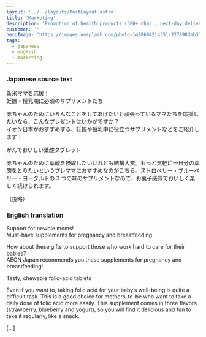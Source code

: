 ```yaml
---
layout: '../../layouts/PostLayout.astro'
title: 'Marketing'
description: 'Promotion of health products (500+ char., next-day delivery)'
customer: ''
heroImage: 'https://images.unsplash.com/photo-1498604214351-227898deb373?ixlib=rb-4.0.3&ixid=MnwxMjA3fDB8MHxwaG90by1wYWdlfHx8fGVufDB8fHx8&auto=format&fit=crop&w=2054&q=80'
tags:
  - japanese
  - english
  - marketing
---
```


### Japanese source text

新米ママを応援！  
妊娠・授乳期に必須のサプリメントたち</b>

赤ちゃんのためにいろんなことをしてあげたいと頑張っているママたちを応援したいなら、こんなプレゼントはいかがですか？  
イオン日本がおすすめする、妊娠や授乳中に役立つサプリメントなどをご紹介します！</p>

かんでおいしい葉酸タブレット</b>

赤ちゃんのために葉酸を摂取したいけれども結構大変。もっと気軽に一日分の葉酸をとりたいというプレママにおすすめなのがこちら。ストロベリー・ブルーベリー・ヨーグルトの 3 つの味のサプリメントなので、お菓子感覚でおいしく楽しく続けられます。</p>

（後略）

### English translation

Support for newbie moms!  
Must-have supplements for pregnancy and breastfeeding</b>

How about these gifts to support those who work hard to care for their babies?  
AEON Japan recommends you these supplements for pregnancy and breastfeeding!</p>

Tasty, chewable folic-acid tablets</b>

Even if you want to, taking folic acid for your baby’s well-being is quite a difficult task. This is a good choice for mothers-to-be who want to take a daily dose of folic acid more easily. This supplement comes in three flavors (strawberry, blueberry and yogurt), so you will find it delicious and fun to take it regularly, like a snack.</p>

[...]
